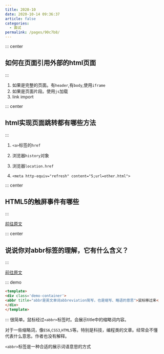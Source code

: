 ```yaml
---
title: 2020-10
date: 2020-10-14 09:36:37
article: false
categories:
  - 面试
permalink: /pages/90c7b8/
---
```



::: center

## 如何在页面引用外部的html页面

:::

1. 如果是完整的页面。有`header`,有`body`,使用`iframe`
2. 如果是页面片段。使用`js`加载
3. link import

::: center

## html实现页面跳转都有哪些方法

:::

1. `<a>`标签的`href`

2. 浏览器`history`对象
3. 浏览器`location.href`
4. `<meta http-equiv="refresh" content="5;url=other.html">`

::: center

## HTML5的触屏事件有哪些

:::

<a target="_blank" href="https://github.com/haizlin/fe-interview/issues/3091">前往原文</a>

::: center

## 说说你对abbr标签的理解，它有什么含义？ <badge type="info" text="不清楚" />

:::

<a target="_blank" href="https://github.com/haizlin/fe-interview/issues/3099">前往原文</a>

::: demo

```html
<template>
<div class='demo-container'>
<abbr title="abbr是英文单词abbreviation简写，也是缩写、略语的意思">鼠标移过来</abbr>
</div>
</template>

```

:::
很简单。鼠标经过`<abbr>`标签时。会展示title中的缩略词内容。

对于一些缩略词，像`ES6`,`CSS3`,`HTML5`等。特别是科技，编程类的文章。经常会不懂代表什么意思。作者也没有解释。

`<abbr>`标签是一种合适的展示词语意思的方式
